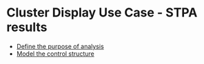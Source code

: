 # Cluster Display Use Case - STPA results

* [Define the purpose of analysis](purpose.md)
* [Model the control structure](structure.md)
